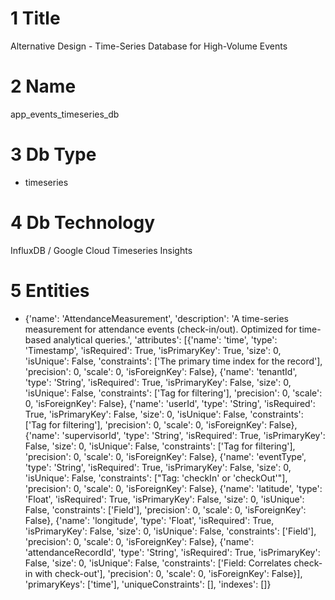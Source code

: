 # 1 Title

Alternative Design - Time-Series Database for High-Volume Events

# 2 Name

app_events_timeseries_db

# 3 Db Type

- timeseries

# 4 Db Technology

InfluxDB / Google Cloud Timeseries Insights

# 5 Entities

- {'name': 'AttendanceMeasurement', 'description': 'A time-series measurement for attendance events (check-in/out). Optimized for time-based analytical queries.', 'attributes': [{'name': 'time', 'type': 'Timestamp', 'isRequired': True, 'isPrimaryKey': True, 'size': 0, 'isUnique': False, 'constraints': ['The primary time index for the record'], 'precision': 0, 'scale': 0, 'isForeignKey': False}, {'name': 'tenantId', 'type': 'String', 'isRequired': True, 'isPrimaryKey': False, 'size': 0, 'isUnique': False, 'constraints': ['Tag for filtering'], 'precision': 0, 'scale': 0, 'isForeignKey': False}, {'name': 'userId', 'type': 'String', 'isRequired': True, 'isPrimaryKey': False, 'size': 0, 'isUnique': False, 'constraints': ['Tag for filtering'], 'precision': 0, 'scale': 0, 'isForeignKey': False}, {'name': 'supervisorId', 'type': 'String', 'isRequired': True, 'isPrimaryKey': False, 'size': 0, 'isUnique': False, 'constraints': ['Tag for filtering'], 'precision': 0, 'scale': 0, 'isForeignKey': False}, {'name': 'eventType', 'type': 'String', 'isRequired': True, 'isPrimaryKey': False, 'size': 0, 'isUnique': False, 'constraints': ["Tag: 'checkIn' or 'checkOut'"], 'precision': 0, 'scale': 0, 'isForeignKey': False}, {'name': 'latitude', 'type': 'Float', 'isRequired': True, 'isPrimaryKey': False, 'size': 0, 'isUnique': False, 'constraints': ['Field'], 'precision': 0, 'scale': 0, 'isForeignKey': False}, {'name': 'longitude', 'type': 'Float', 'isRequired': True, 'isPrimaryKey': False, 'size': 0, 'isUnique': False, 'constraints': ['Field'], 'precision': 0, 'scale': 0, 'isForeignKey': False}, {'name': 'attendanceRecordId', 'type': 'String', 'isRequired': True, 'isPrimaryKey': False, 'size': 0, 'isUnique': False, 'constraints': ['Field: Correlates check-in with check-out'], 'precision': 0, 'scale': 0, 'isForeignKey': False}], 'primaryKeys': ['time'], 'uniqueConstraints': [], 'indexes': []}

